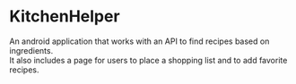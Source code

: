 # KitchenHelper

An android application that works with an API to find recipes based on ingredients.  
It also includes a page for users to place a shopping list and to add favorite recipes.
